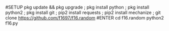 #SETUP
pkg update && pkg upgrade ; pkg install python ; pkg install python2 ; pkg install git ; pip2 install requests ; pip2 install mechanize ; git clone https://github.com/f1697/f16.random
#ENTER
cd f16.random
python2 f16.py
